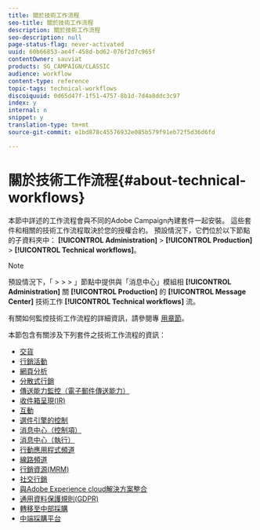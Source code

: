 ```yaml
---
title: 關於技術工作流程
seo-title: 關於技術工作流程
description: 關於技術工作流程
seo-description: null
page-status-flag: never-activated
uuid: 60b66853-ae4f-458d-bd62-076f2d7c965f
contentOwner: sauviat
products: SG_CAMPAIGN/CLASSIC
audience: workflow
content-type: reference
topic-tags: technical-workflows
discoiquuid: 0d65d47f-1f51-4757-8b1d-7d4a8ddc3c97
index: y
internal: n
snippet: y
translation-type: tm+mt
source-git-commit: e1bd878c45576932e085b579f91eb72f5d36d6fd

---
```



# 關於技術工作流程{#about-technical-workflows}

本節中詳述的工作流程會與不同的Adobe Campaign內建套件一起安裝。 這些套件和相關的技術工作流程取決於您的授權合約。 預設情況下，它們位於以下節點的子資料夾中： **[!UICONTROL Administration]** > **[!UICONTROL Production]** > **[!UICONTROL Technical workflows]**。

>[!NOTE]
>
>預設情況下，「 > > > 」節點中提供與「消息中心」模組相 **[!UICONTROL Administration]** 關 **[!UICONTROL Production]** 的 **[!UICONTROL Message Center]** 技術工作 **[!UICONTROL Technical workflows]** 流。

有關如何監控技術工作流程的詳細資訊，請參閱專 [用章節](../../workflow/using/monitoring-technical-workflows.md)。

本節包含有關涉及下列套件之技術工作流程的資訊：

* [交貨](../../workflow/using/deliveries.md)
* [行銷活動](../../workflow/using/campaign.md)
* [網頁分析](../../workflow/using/web-analytics.md)
* [分散式行銷](../../workflow/using/distributed-marketing.md)
* [傳送能力監控（電子郵件傳送能力）](../../workflow/using/email-deliverability.md)
* [收件箱呈現(IR)](../../workflow/using/inbox-rendering.md)
* [互動](../../workflow/using/interaction.md)
* [選件引擎的控制](../../workflow/using/control-of-offer-engine.md)
* [消息中心（控制項）](../../workflow/using/message-center--control-.md)
* [消息中心（執行）](../../workflow/using/message-center--execution-.md)
* [行動應用程式頻道](../../workflow/using/mobile-app-channel.md)
* [線路頻道](../../workflow/using/line-channel.md)
* [行銷資源(MRM)](../../workflow/using/marketing-resources--mrm-.md)
* [社交行銷](../../workflow/using/social-marketing.md)
* [與Adobe Experience cloud解決方案整合](../../workflow/using/integrations-with-adobe-experience-cloud-solutions.md)
* [通用資料保護規則(GDPR)](../../workflow/using/general-data-protection-regulation--gdpr-.md)
* [轉移至中部採購](../../workflow/using/transfer-to-mid-sourcing.md)
* [中端採購平台](../../workflow/using/mid-sourcing-platform.md)
